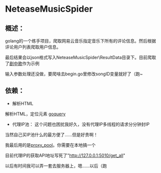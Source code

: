 # NeteaseMusicSpider
概述：
---------
golang的一个练手项目，爬取网易云音乐指定音乐下所有的评论信息。然后根据评论用户列表爬取用户信息。

最后结果会以json格式写入NeteaseMusicSpider\ResultData目录下。目前爬取了[剧中歌](http://music.163.com/#/song?id=31889414)作为示例

输入参数处理还没做，要爬啥去begin.go里修改songID变量就好了（跑~

依赖：
---------
* 解析HTML

解析HTML，定位元素 [goquery](https://github.com/PuerkitoBio/goquery) 

* 代理IP池：
这个问题也困扰我好久，没有代理IP多线程的请求分分钟封IP

当然自己买IP池什么的最方便了……但是好贵啊！
 
我最后用的是[proxy_pool](https://github.com/jhao104/proxy_pool)。你需要在本地搞一个

目前代理IP的获取API地址写死了"http://127.0.0.1:5010/get_all" 

以后有时间我可以弄一套去服务器上，嗯……以后（跑

